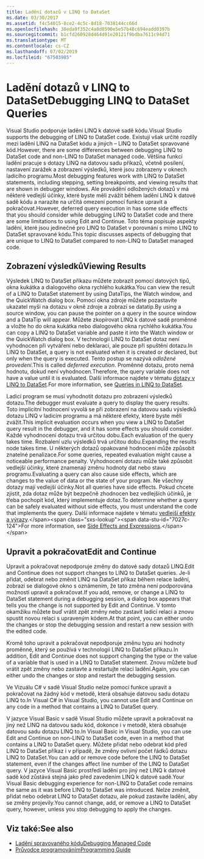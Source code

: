 ```yaml
---
title: Ladění dotazů v LINQ to DataSet
ms.date: 03/30/2017
ms.assetid: f4c54015-8ce2-4c5c-8d18-7038144cc66d
ms.openlocfilehash: 38eda9f352c4a8d8590e5e57b48c694eadd0397b
ms.sourcegitcommit: b1cfd260928d464d91e20121f9bdba7611c94d71
ms.translationtype: MT
ms.contentlocale: cs-CZ
ms.lasthandoff: 07/02/2019
ms.locfileid: "67503985"
---
```

# <a name="debugging-linq-to-dataset-queries"></a><span data-ttu-id="7027c-102">Ladění dotazů v LINQ to DataSet</span><span class="sxs-lookup"><span data-stu-id="7027c-102">Debugging LINQ to DataSet Queries</span></span>

<span data-ttu-id="7027c-103">Visual Studio podporuje ladění LINQ k datové sadě kódu.</span><span class="sxs-lookup"><span data-stu-id="7027c-103">Visual Studio supports the debugging of LINQ to DataSet code.</span></span> <span data-ttu-id="7027c-104">Existují však určité rozdíly mezi ladění LINQ na DataSet kódu a jiných – LINQ to DataSet spravované kód.</span><span class="sxs-lookup"><span data-stu-id="7027c-104">However, there are some differences between debugging LINQ to DataSet code and non-LINQ to DataSet managed code.</span></span> <span data-ttu-id="7027c-105">Většina funkcí ladění pracuje s dotazy LINQ na datovou sadu příkazů, včetně posílení, nastavení zarážek a zobrazení výsledků, které jsou zobrazeny v oknech ladicího programu.</span><span class="sxs-lookup"><span data-stu-id="7027c-105">Most debugging features work with LINQ to DataSet statements, including stepping, setting breakpoints, and viewing results that are shown in debugger windows.</span></span> <span data-ttu-id="7027c-106">Ale provádění odložených dotazů v má některé vedlejší účinky, které byste měli zvážit během ladění LINQ k datové sadě kódu a narazíte na určitá omezení pomocí funkce upravit a pokračovat.</span><span class="sxs-lookup"><span data-stu-id="7027c-106">However, deferred query execution in has some side effects that you should consider while debugging LINQ to DataSet code and there are some limitations to using Edit and Continue.</span></span> <span data-ttu-id="7027c-107">Toto téma popisuje aspekty ladění, které jsou jedinečné pro LINQ to DataSet v porovnání s mimo LINQ to DataSet spravované kódu.</span><span class="sxs-lookup"><span data-stu-id="7027c-107">This topic discusses aspects of debugging that are unique to LINQ to DataSet compared to non-LINQ to DataSet managed code.</span></span>  
  
## <a name="viewing-results"></a><span data-ttu-id="7027c-108">Zobrazení výsledků</span><span class="sxs-lookup"><span data-stu-id="7027c-108">Viewing Results</span></span>  
 <span data-ttu-id="7027c-109">Výsledek LINQ to DataSet příkazu můžete zobrazit pomocí datových tipů, okna kukátka a dialogového okna rychlého kukátka.</span><span class="sxs-lookup"><span data-stu-id="7027c-109">You can view the result of a LINQ to DataSet statement by using DataTips, the Watch window, and the QuickWatch dialog box.</span></span> <span data-ttu-id="7027c-110">Pomocí okna zdroje můžete pozastavíte ukazatel myši na dotazu v okně zdroje a zobrazí se datatip.</span><span class="sxs-lookup"><span data-stu-id="7027c-110">By using a source window, you can pause the pointer on a query in the source window and a DataTip will appear.</span></span> <span data-ttu-id="7027c-111">Můžete zkopírovat LINQ k datové sadě proměnné a vložte ho do okna kukátka nebo dialogového okna rychlého kukátka.</span><span class="sxs-lookup"><span data-stu-id="7027c-111">You can copy a LINQ to DataSet variable and paste it into the Watch window or the QuickWatch dialog box.</span></span> <span data-ttu-id="7027c-112">V technologii LINQ to DataSet dotaz není vyhodnocen při vytváření nebo deklaraci, ale pouze při spuštění dotazu.</span><span class="sxs-lookup"><span data-stu-id="7027c-112">In LINQ to DataSet, a query is not evaluated when it is created or declared, but only when the query is executed.</span></span> <span data-ttu-id="7027c-113">Tento postup se nazývá *odložené provedení*.</span><span class="sxs-lookup"><span data-stu-id="7027c-113">This is called *deferred execution*.</span></span> <span data-ttu-id="7027c-114">Proměnné dotazu, proto nemá hodnotu, dokud není vyhodnocen.</span><span class="sxs-lookup"><span data-stu-id="7027c-114">Therefore, the query variable does not have a value until it is evaluated.</span></span> <span data-ttu-id="7027c-115">Další informace najdete v tématu [dotazy v LINQ to DataSet](../../../../docs/framework/data/adonet/queries-in-linq-to-dataset.md).</span><span class="sxs-lookup"><span data-stu-id="7027c-115">For more information, see [Queries in LINQ to DataSet](../../../../docs/framework/data/adonet/queries-in-linq-to-dataset.md).</span></span>  
  
 <span data-ttu-id="7027c-116">Ladicí program se musí vyhodnotit dotazu pro zobrazení výsledků dotazu.</span><span class="sxs-lookup"><span data-stu-id="7027c-116">The debugger must evaluate a query to display the query results.</span></span> <span data-ttu-id="7027c-117">Toto implicitní hodnocení vyvolá se při zobrazení na datovou sadu výsledků dotazu LINQ v ladicím programu a má některé efekty, které byste měli zvážit.</span><span class="sxs-lookup"><span data-stu-id="7027c-117">This implicit evaluation occurs when you view a LINQ to DataSet query result in the debugger, and it has some effects you should consider.</span></span> <span data-ttu-id="7027c-118">Každé vyhodnocení dotazu trvá určitou dobu.</span><span class="sxs-lookup"><span data-stu-id="7027c-118">Each evaluation of the query takes time.</span></span> <span data-ttu-id="7027c-119">Rozbalení uzlu výsledků trvá určitou dobu.</span><span class="sxs-lookup"><span data-stu-id="7027c-119">Expanding the results node takes time.</span></span> <span data-ttu-id="7027c-120">U některých dotazů opakované hodnocení může způsobit znatelné penalizace.</span><span class="sxs-lookup"><span data-stu-id="7027c-120">For some queries, repeated evaluation might cause a noticeable performance penalty.</span></span> <span data-ttu-id="7027c-121">Vyhodnocení dotazu může také způsobit vedlejší účinky, které znamenají změnu hodnoty dat nebo stavu programu.</span><span class="sxs-lookup"><span data-stu-id="7027c-121">Evaluating a query can also cause side effects, which are changes to the value of data or the state of your program.</span></span> <span data-ttu-id="7027c-122">Ne všechny dotazy mají vedlejší účinky.</span><span class="sxs-lookup"><span data-stu-id="7027c-122">Not all queries have side effects.</span></span> <span data-ttu-id="7027c-123">Pokud chcete zjistit, zda dotaz může být bezpečně zhodnocen bez vedlejších účinků, je třeba pochopit kód, který implementuje dotaz.</span><span class="sxs-lookup"><span data-stu-id="7027c-123">To determine whether a query can be safely evaluated without side effects, you must understand the code that implements the query.</span></span> <span data-ttu-id="7027c-124">Další informace najdete v tématu [vedlejší efekty a výrazy](https://docs.microsoft.com/previous-versions/visualstudio/visual-studio-2013/a7a250bs(v=vs.120)).</span><span class="sxs-lookup"><span data-stu-id="7027c-124">For more information, see [Side Effects and Expressions](https://docs.microsoft.com/previous-versions/visualstudio/visual-studio-2013/a7a250bs(v=vs.120)).</span></span>  
  
## <a name="edit-and-continue"></a><span data-ttu-id="7027c-125">Upravit a pokračovat</span><span class="sxs-lookup"><span data-stu-id="7027c-125">Edit and Continue</span></span>  
 <span data-ttu-id="7027c-126">Upravit a pokračovat nepodporuje změny do datové sady dotazů LINQ.</span><span class="sxs-lookup"><span data-stu-id="7027c-126">Edit and Continue does not support changes to LINQ to DataSet queries.</span></span> <span data-ttu-id="7027c-127">Je-li přidat, odebrat nebo změnit LINQ na DataSet příkaz během relace ladění, zobrazí se dialogové okno s oznámením, že tato změna není podporována možností upravit a pokračovat.</span><span class="sxs-lookup"><span data-stu-id="7027c-127">If you add, remove, or change a LINQ to DataSet statement during a debugging session, a dialog box appears that tells you the change is not supported by Edit and Continue.</span></span> <span data-ttu-id="7027c-128">V tomto okamžiku můžete buď vrátit zpět změny nebo zastavit ladicí relaci a znovu spustit novou relaci s upraveným kódem.</span><span class="sxs-lookup"><span data-stu-id="7027c-128">At that point, you can either undo the changes or stop the debugging session and restart a new session with the edited code.</span></span>  
  
 <span data-ttu-id="7027c-129">Kromě toho upravit a pokračovat nepodporuje změnu typu ani hodnoty proměnné, který se používá v technologii LINQ to DataSet příkazu.</span><span class="sxs-lookup"><span data-stu-id="7027c-129">In addition, Edit and Continue does not support changing the type or the value of a variable that is used in a LINQ to DataSet statement.</span></span> <span data-ttu-id="7027c-130">Znovu můžete buď vrátit zpět změny nebo zastavte a restartujte relaci ladění.</span><span class="sxs-lookup"><span data-stu-id="7027c-130">Again, you can either undo the changes or stop and restart the debugging session.</span></span>  
  
 <span data-ttu-id="7027c-131">Ve Vizuálu C# v sadě Visual Studio nelze pomocí funkce upravit a pokračovat na žádný kód v metodě, která obsahuje datovou sadu dotazu LINQ to.</span><span class="sxs-lookup"><span data-stu-id="7027c-131">In Visual C# in Visual Studio, you cannot use Edit and Continue on any code in a method that contains a LINQ to DataSet query.</span></span>  
  
 <span data-ttu-id="7027c-132">V jazyce Visual Basic v sadě Visual Studio můžete upravit a pokračovat na jiný než LINQ na datovou sadu kód, dokonce i v metodě, která obsahuje datovou sadu dotazu LINQ to.</span><span class="sxs-lookup"><span data-stu-id="7027c-132">In Visual Basic in Visual Studio, you can use Edit and Continue on non-LINQ to DataSet code, even in a method that contains a LINQ to DataSet query.</span></span> <span data-ttu-id="7027c-133">Můžete přidat nebo odebrat kód před LINQ to DataSet příkaz i v případě, že změny ovlivní počet řádků dotazu LINQ to DataSet.</span><span class="sxs-lookup"><span data-stu-id="7027c-133">You can add or remove code before the LINQ to DataSet statement, even if the changes affect line number of the LINQ to DataSet query.</span></span> <span data-ttu-id="7027c-134">V jazyce Visual Basic prostředí ladění pro jiný než LINQ k datové sadě kód zůstává stejná jako před zavedením LINQ k datové sadě.</span><span class="sxs-lookup"><span data-stu-id="7027c-134">Your Visual Basic debugging experience for non-LINQ to DataSet code remains the same as it was before LINQ to DataSet was introduced.</span></span> <span data-ttu-id="7027c-135">Nelze změnit, přidat nebo odebrat LINQ to DataSet dotazu, ale pokud zastavíte ladění, aby se změny projevily.</span><span class="sxs-lookup"><span data-stu-id="7027c-135">You cannot change, add, or remove a LINQ to DataSet query, however, unless you stop debugging to apply the changes.</span></span>  
  
## <a name="see-also"></a><span data-ttu-id="7027c-136">Viz také:</span><span class="sxs-lookup"><span data-stu-id="7027c-136">See also</span></span>

- [<span data-ttu-id="7027c-137">Ladění spravovaného kódu</span><span class="sxs-lookup"><span data-stu-id="7027c-137">Debugging Managed Code</span></span>](/visualstudio/debugger/debugging-managed-code)
- [<span data-ttu-id="7027c-138">Průvodce programováním</span><span class="sxs-lookup"><span data-stu-id="7027c-138">Programming Guide</span></span>](../../../../docs/framework/data/adonet/programming-guide-linq-to-dataset.md)
